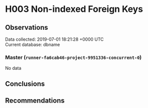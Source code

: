 # H003 Non-indexed Foreign Keys #

## Observations ##
Data collected: 2019-07-01 18:21:28 +0000 UTC  
Current database: dbname  

### Master (`runner-fa6cab46-project-9951336-concurrent-0`) ###


No data


## Conclusions ##


## Recommendations ##

